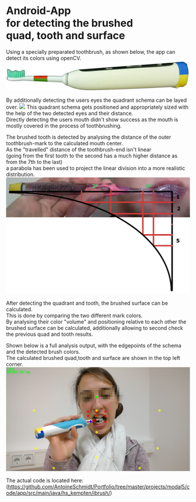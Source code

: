 # Android-App <br> for detecting the brushed <br> quad, tooth and surface
Using a specially preparated toothbrush, as shown below, the app can detect its colors using openCV.
<img src="../brush.png">

By additionally detecting the users eyes the quadrant schema can be layed over.
<img src="../shema.png">
This quadrant schema gets positioned and appropriately sized with the help of the two detected eyes and their distance.\
Directly detecting the users mouth didn't show success as the mouth is mostly covered in the process of toothbrushing.

The brushed tooth is detected by analysing the distance of the outer toothbrush-mark to the calculated mouth center.\
As the "travelled" distance of the toothbrush-end isn't linear\
(going from the first tooth to the second has a much higher distance as from the 7th to the last)\
a parabola has been used to project the linear division into a more realistic distribution.
<img src="../tooth.png">

After detecting the quadrant and tooth, the brushed surface can be calculated.\
This is done by comparing the two different mark colors.\
By analysing their color "volume" and positioning relative to each other the brushed surface can be calculated, additionally allowing to second check the previous quad and tooth results.

Shown below is a full analysis output, with the edgepoints of the schema and the detected brush colors.\
The calculated brushed quad,tooth and surface are shown in the top left corner.
<img src="../analysis.png">

The actual code is located here:
(https://github.com/AntoineSchmidt/Portfolio/tree/master/projects/modal5/code/app/src/main/java/hs_kempten/ibrush/)